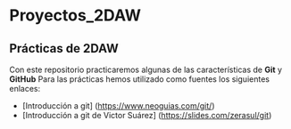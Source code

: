 # Proyectos_2DAW
## Prácticas de 2DAW
Con este repositorio practicaremos algunas de las características de **Git** y **GitHub**
Para las prácticas hemos utilizado como fuentes los siguientes enlaces:
- [Introducción a git] (https://www.neoguias.com/git/)
- [Introducción a git de Victor Suárez] (https://slides.com/zerasul/git)



